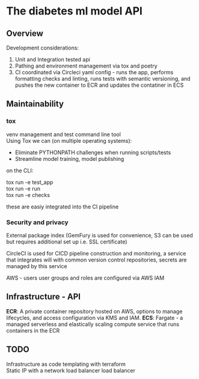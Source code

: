 # The diabetes ml model API  


## Overview
Development considerations:  

1. Unit and Integration tested api  
2. Pathing and environment management via tox and poetry  
3. CI coordinated via Circleci yaml config - runs the app, performs formatting checks and linting, runs tests with semantic versioning, and pushes the new container to ECR and updates the contatiner in ECS   



## Maintainability  
### tox  
 venv management and test command line tool  
 Using Tox we can (on multiple operating systems):  
 - Eliminate PYTHONPATH challenges when running scripts/tests  
 - Streamline model training, model publishing  

on the CLI:  

tox run -e test_app  
tox run -e run  
tox run -e checks  

these are easiy integrated into the CI pipeline  

### Security and privacy
External package index (GemFury is used for convenience, S3 can be used but requires additional set up i.e. SSL certificate)  

CircleCI is used for CICD pipeline construction and monitoring, a service that integrates will with common version control repositories, secrets are managed by this service  

AWS - users user groups and roles are configured via AWS IAM  

## Infrastructure - API
**ECR**: A private container repository hosted on AWS, options to manage lifecycles, and access configuration via KMS and IAM.
**ECS**: Fargate - a managed serverless and elastically scaling compute service that runs containers in the ECR 

## TODO
Infrastructure as code templating with terraform  
Static IP with a network load balancer load balancer  
